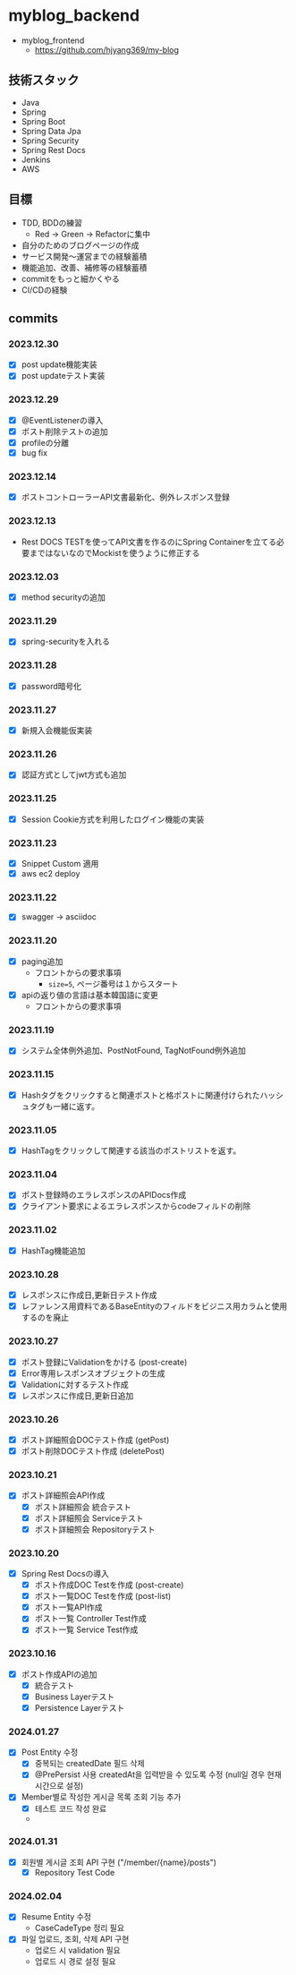 # myblog_backend

- myblog_frontend
  -  https://github.com/hjyang369/my-blog

## 技術スタック
- Java
- Spring
- Spring Boot
- Spring Data Jpa
- Spring Security
- Spring Rest Docs
- Jenkins
- AWS

## 目標
- TDD, BDDの練習
  - Red -> Green -> Refactorに集中
- 自分のためのブログページの作成
- サービス開発〜運営までの経験蓄積
- 機能追加、改善、補修等の経験蓄積
- commitをもっと細かくやる
- CI/CDの経験

## commits
### 2023.12.30
- [x] post update機能実装
- [x] post updateテスト実装
### 2023.12.29
- [x] @EventListenerの導入
- [x] ポスト削除テストの追加
- [x] profileの分離
- [x] bug fix
### 2023.12.14
- [x] ポストコントローラーAPI文書最新化、例外レスポンス登録
### 2023.12.13
- Rest DOCS TESTを使ってAPI文書を作るのにSpring Containerを立てる必要まではないなのでMockistを使うように修正する
### 2023.12.03
- [x] method securityの追加
### 2023.11.29
- [x] spring-securityを入れる
### 2023.11.28
- [x] password暗号化
### 2023.11.27
- [x] 新規入会機能仮実装
### 2023.11.26
- [x] 認証方式としてjwt方式も追加
### 2023.11.25
- [x] Session Cookie方式を利用したログイン機能の実装
### 2023.11.23
- [x] Snippet Custom 適用
- [x] aws ec2 deploy
### 2023.11.22
- [x] swagger -> asciidoc
### 2023.11.20
- [x] paging追加
  - フロントからの要求事項
    - `size=5`, ページ番号は１からスタート
- [x] apiの返り値の言語は基本韓国語に変更
  - フロントからの要求事項
### 2023.11.19
- [x] システム全体例外追加、PostNotFound, TagNotFound例外追加
### 2023.11.15
- [x] Hashタグをクリックすると関連ポストと格ポストに関連付けられたハッシュタグも一緒に返す。
### 2023.11.05
- [x] HashTagをクリックして関連する該当のポストリストを返す。
### 2023.11.04
- [x] ポスト登録時のエラレスポンスのAPIDocs作成
- [x] クライアント要求によるエラレスポンスからcodeフィルドの削除
### 2023.11.02
- [x] HashTag機能追加
### 2023.10.28
- [x] レスポンスに作成日,更新日テスト作成
- [x] レファレンス用資料であるBaseEntityのフィルドをビジニス用カラムと使用するのを廃止
### 2023.10.27
- [x] ポスト登録にValidationをかける (post-create)
- [x] Error専用レスポンスオブジェクトの生成
- [x] Validationに対するテスト作成
- [x] レスポンスに作成日,更新日追加
### 2023.10.26
- [x] ポスト詳細照会DOCテスト作成 (getPost)
- [x] ポスト削除DOCテスト作成 (deletePost)
### 2023.10.21
- [x] ポスト詳細照会API作成
  - [x] ポスト詳細照会 統合テスト
  - [x] ポスト詳細照会 Serviceテスト
  - [x] ポスト詳細照会 Repositoryテスト
### 2023.10.20
- [x] Spring Rest Docsの導入
  - [x] ポスト作成DOC Testを作成 (post-create)
  - [x] ポスト一覧DOC Testを作成 (post-list)
  - [x] ポスト一覧API作成
  - [x] ポスト一覧 Controller Test作成
  - [x] ポスト一覧 Service Test作成
### 2023.10.16
- [x] ポスト作成APIの追加
  - [x] 統合テスト
  - [x] Business Layerテスト
  - [x] Persistence Layerテスト

### 2024.01.27
- [x] Post Entity 수정
  - [x] 중복되는 createdDate 필드 삭제
  - [x] @PrePersist 사용 createdAt을 입력받을 수 있도록 수정 (null일 경우 현재 시간으로 설정)
- [x] Member별로 작성한 게시글 목록 조회 기능 추가
  - [x] 테스트 코드 작성 완료
  - 
### 2024.01.31
- [x] 회원별 게시글 조회 API 구현 ("/member/{name}/posts")
  - [x] Repository Test Code

### 2024.02.04
- [x] Resume Entity 수정
  - CaseCadeType 정리 필요
- [x] 파일 업로드, 조회, 삭제 API 구현
  - 업로드 시 validation 필요
  - 업로드 시 경로 설정 필요

